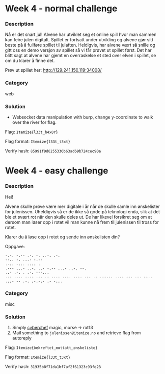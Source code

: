 # Week 4 - normal challenge

### Description

Nå er det snart jul! Alvene har utviklet seg et online spill hvor man sammen kan feire julen digitalt.
Spillet er fortsatt under utvikling og alvene gjør sitt beste på å fullføre spillet til julaften. Heldigvis, har alvene vært så snille og gitt oss en demo versjon av spillet så vi får prøvet ut spillet først. Det har blitt sagt at alvene har gjemt en overraskelse et sted over elven i spillet, se om du klarer å finne det.

Prøv ut spillet her:
http://129.241.150.119:34008/

### Category

web

### Solution

- Websocket data manipulation with burp, change y-coordinate to walk over the river for flag.

Flag: `Itemize{l33t_h4x0r}`

Flag format: `Itemize{l33t_t3xt}`

Verify hash: `85991f9d0255330b63ad69b724cec90a`

# Week 4 - easy challenge

### Description

Hei!

Alvene skulle prøve være mer digitale i år når de skulle samle inn ønskelister for julenissen. Uheldigvis så er de ikke så gode på teknologi enda, slik at det ble et svært rot når den skulle deles ut. De har likevel forsikret seg om at dersom man løser opp i rotet vil man kunne nå frem til julenissen til tross for rotet.

Klarer du å løse opp i rotet og sende inn ønskelisten din?

Oppgave:

```
-.-. -.-- .-. -. ..-. .-.
--.. -. ...- -.--
.-.. -... .... .
.--- ...- ..-. ..- -.-- ...- ..-. --.
..- .-. . .-. ---...
.-- .... -.-- .-. .- ...- ..-. ..-. .-. .- .--.-. ...- --. .-. --.. ...- -- .-. .-.-.- .- -...
```

### Category

misc

### Solution

1. Simply [cyberchef](<https://gchq.github.io/CyberChef/#recipe=From_Morse_Code('Space','Line%20feed')ROT13(true,true,false,13)&input=LS0uLiAtLiAuLi4tIC0uLS0KLi0uLiAtLi4uIC4uLi4gLgouLS0tIC4uLi0gLi4tLiAuLi0gLS4tLSAuLi4tIC4uLS4gLS0uCi4uLSAuLS4gLiAuLS4gLS0tLi4uCi4tLSAuLi4uIC0uLS0gLi0uIC4tIC4uLi0gLi4tLiAuLi0uIC4tLiAuLSAuLS0uLS4gLi4uLSAtLS4gLi0uIC0tLi4gLi4uLSAtLSAuLS4gLi0uLS4tIC4tIC0uLi4>) magic, morse -> rot13
2. Mail something to `julenissen@itemize.no` and retrieve flag from autoreply

Flag: `Itemize{bekreftet_mottatt_ønskeliste}`

Flag format: `Itemize{l33t_t3xt}`

Verify hash: `31935b8f71da1bf7af2f61323c93fe23`

